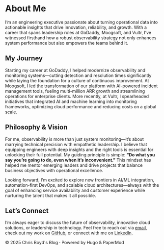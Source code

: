 # About Me

I’m an engineering executive passionate about turning operational data into actionable insights that drive innovation, reliability, and growth. With a career that spans leadership roles at GoDaddy, Moogsoft, and Vultr, I’ve witnessed firsthand how a robust observability strategy not only enhances system performance but also empowers the teams behind it.

## My Journey

Starting my career at GoDaddy, I helped modernize observability and monitoring systems—cutting detection and resolution times significantly while laying the foundation for a culture of continuous improvement. At Moogsoft, I led the transformation of our platform with AI-powered incident management tools, fueling multi-million ARR growth and streamlining operations for enterprise clients. More recently, at Vultr, I spearheaded initiatives that integrated AI and machine learning into monitoring frameworks, optimizing cloud performance and reducing costs on a global scale.

## Philosophy & Vision

For me, observability is more than just system monitoring—it’s about marrying technical precision with empathetic leadership. I believe that equipping engineers with deep insights and the right tools is essential for unlocking their full potential. My guiding principle is simple: **“Do what you say you’re going to do, even when it’s inconvenient.”** This mindset has helped me mentor emerging leaders and drive projects that balance business objectives with operational excellence.

Looking forward, I’m excited to explore new frontiers in AI/ML integration, automation-first DevOps, and scalable cloud architectures—always with the goal of enhancing service availability and customer experience while nurturing the talent that makes it all possible.

## Let’s Connect

I’m always eager to discuss the future of observability, innovative cloud solutions, or leadership in technology. Feel free to reach out via [email](mailto:chrisdboyd@gmail.com), check out my work on [GitHub](https://github.com/kojikeneda), or connect with me on [LinkedIn](https://www.linkedin.com/in/chris-boyd-365b2220/).

© 2025 Chris Boyd's Blog · Powered by Hugo & PaperMod